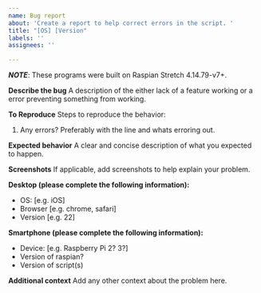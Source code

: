 ```yaml
---
name: Bug report
about: 'Create a report to help correct errors in the script. '
title: "[OS] [Version"
labels: ''
assignees: ''

---
```


***NOTE***: These programs were built on Raspian Stretch 4.14.79-v7+.


**Describe the bug**
A description of the either lack of a feature working or a error preventing something from working.

**To Reproduce**
Steps to reproduce the behavior:

1. Any errors? Preferably with the line and whats erroring out. 

**Expected behavior**
A clear and concise description of what you expected to happen.

**Screenshots**
If applicable, add screenshots to help explain your problem.

**Desktop (please complete the following information):**
 - OS: [e.g. iOS]
 - Browser [e.g. chrome, safari]
 - Version [e.g. 22]

**Smartphone (please complete the following information):**
 - Device: [e.g. Raspberry Pi 2? 3?]
 - Version of raspian?
 - Version of script(s)

**Additional context**
Add any other context about the problem here.
